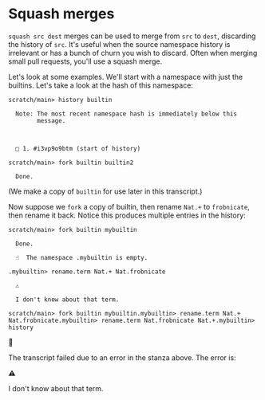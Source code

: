 
# Squash merges

`squash src dest` merges can be used to merge from `src` to `dest`, discarding the history of `src`. It's useful when the source namespace history is irrelevant or has a bunch of churn you wish to discard. Often when merging small pull requests, you'll use a squash merge.

Let's look at some examples. We'll start with a namespace with just the builtins. Let's take a look at the hash of this namespace:

```ucm
scratch/main> history builtin

  Note: The most recent namespace hash is immediately below this
        message.
  
  
  
  □ 1. #i3vp9o9btm (start of history)

scratch/main> fork builtin builtin2

  Done.

```
(We make a copy of `builtin` for use later in this transcript.)

Now suppose we `fork` a copy of builtin, then rename `Nat.+` to `frobnicate`, then rename it back. Notice this produces multiple entries in the history:

```ucm
scratch/main> fork builtin mybuiltin

  Done.

  ☝️  The namespace .mybuiltin is empty.

.mybuiltin> rename.term Nat.+ Nat.frobnicate

  ⚠️
  
  I don't know about that term.

```

```ucm
scratch/main> fork builtin mybuiltin.mybuiltin> rename.term Nat.+ Nat.frobnicate.mybuiltin> rename.term Nat.frobnicate Nat.+.mybuiltin> history
```


🛑

The transcript failed due to an error in the stanza above. The error is:


  ⚠️
  
  I don't know about that term.


